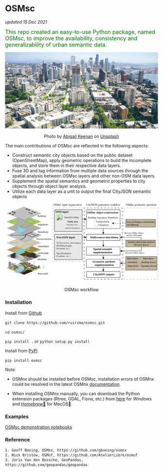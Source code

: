 
OSMsc 
=====
*updated 15 Dec 2021*

<font color=green size=4> This repo created an easy-to-use Python package, named OSMsc, to improve the availability, consistency and generalizability of urban semantic data.</font>



![](abigail-keenan-RaVcslj475Y-unsplash.jpg)

<p align = "center"> 
Photo by <a href="https://unsplash.com/@akeenster?utm_source=unsplash&utm_medium=referral&utm_content=creditCopyText">Abigail  Keenan</a> on <a href="https://unsplash.com/?utm_source=unsplash&utm_medium=referral&utm_content=creditCopyText">Unsplash</a>
</p>


The main contributions of OSMsc are reflected in the following aspects:
* Construct semantic city objects based on the public dataset (OpenStreetMap), apply geometric operations to build the incomplete objects, and store them in their respective data layers.
* Fuse 3D and tag information from multiple data sources through the spatial analysis between OSMsc layers and other non-OSM data layers.
* Supplement the spatial semantics and geometric properties to city objects through object layer analysis.
* Utilize each data layer as a unit to output the final CityJSON semantic objects



![workflow](osmsc_workflow.png "workflow")
<p align = "center"> OSMsc workflow</p>


### Installation


Install from [Github](https://github.com/ruirzma/osmsc)

`git clone https://github.com/ruirzma/osmsc.git`

`cd osmsc/`

`pip install .` or `python setup.py install`


Install from [PyPi](https://pypi.org/project/osmsc/)

`pip install osmsc`


Note: 

* OSMnx should be installed before OSMsc, installation errors of OSMnx could be resolved in the latest OSMnx [documentation](https://osmnx.readthedocs.io/en/stable/index.html).

* When installing OSMnx manually, you can download the Python extension packages (Rtree, GDAL, Fiona, etc.) from [here](https://www.lfd.uci.edu/~gohlke/pythonlibs/) for Windows and [Homebrew🍺](https://brew.sh/) for MacOS🍎.


### Examples
[OSMsc demonstration notebooks](https://github.com/ruirzma/osmsc/tree/main/examples)

### Reference
    1. Geoff Boeing, OSMnx, https://github.com/gboeing/osmnx
    2. Nick Bristow, OSMuf, https://github.com/AtelierLibre/osmuf
    3. Joris Van den Bossche, GeoPandas, https://github.com/geopandas/geopandas

